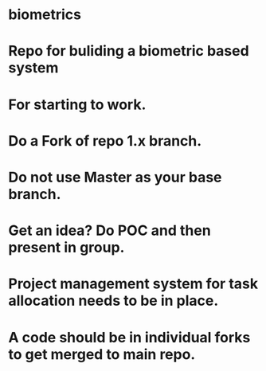 # biometrics
# Repo for buliding a biometric based system
# For starting to work.
# Do a Fork of repo 1.x branch.
# Do not use Master as your base branch.
# Get an idea? Do POC and then present in group.
# Project management system for task allocation needs to be in place.
# A code should be in individual forks to get merged to main repo.


